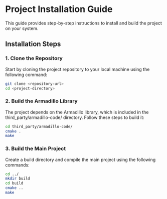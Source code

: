 # Project Installation Guide

This guide provides step-by-step instructions to install and build the project on your system.

## Installation Steps

### 1. Clone the Repository
Start by cloning the project repository to your local machine using the following command:

```bash
git clone <repository-url>
cd <project-directory>
```

### 2. Build the Armadillo Library
The project depends on the Armadillo library, which is included in the third_party/armadillo-code/ directory. Follow these steps to build it:

```bash
cd third_party/armadillo-code/
cmake .
make
```

### 3. Build the Main Project
Create a build directory and compile the main project using the following commands:

```bash
cd ../
mkdir build
cd build
cmake ..
make
```
